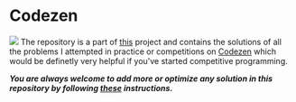 # Codezen
![](https://classroom.codingninjas.in/assets-app/images/CNLOGO.svg)
The repository is a part of [this](https://github.com/users/Aman9026/projects/3) project and contains the solutions of all the problems I attempted in practice or competitions on [Codezen](https://codezen.codingninjas.com/dashboard) which would be definetly very helpful if you've started competitive programming. 

***You are always welcome to add more or optimize any solution in this repository by following [these](https://github.com/Aman9026/Codezen/blob/master/CONTRIBUTING.md) instructions.***

